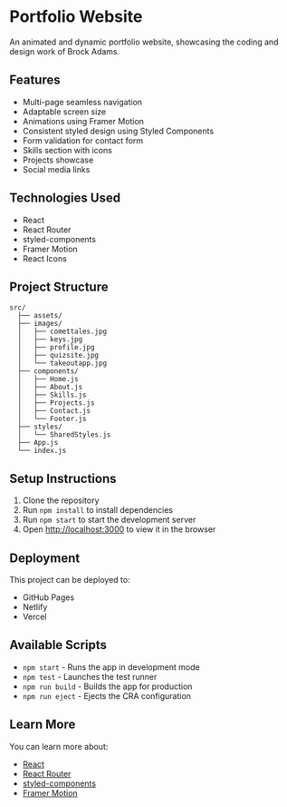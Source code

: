 # Portfolio Website

An animated and dynamic portfolio website, showcasing the coding and design work of Brock Adams.

## Features

- Multi-page seamless navigation
- Adaptable screen size
- Animations using Framer Motion
- Consistent styled design using Styled Components
- Form validation for contact form
- Skills section with icons
- Projects showcase
- Social media links

## Technologies Used

- React
- React Router
- styled-components
- Framer Motion
- React Icons

## Project Structure

```
src/
  ├── assets/
  ├── images/
  │   ├── comettales.jpg
  │   ├── keys.jpg
  │   ├── profile.jpg
  │   ├── quizsite.jpg
  │   └── takeoutapp.jpg
  ├── components/
  │   ├── Home.js
  │   ├── About.js
  │   ├── Skills.js
  │   ├── Projects.js
  │   ├── Contact.js
  │   └── Footer.js
  ├── styles/
  │   └── SharedStyles.js
  ├── App.js
  └── index.js
```

## Setup Instructions

1. Clone the repository
2. Run `npm install` to install dependencies
3. Run `npm start` to start the development server
4. Open [http://localhost:3000](http://localhost:3000) to view it in the browser

## Deployment

This project can be deployed to:
- GitHub Pages
- Netlify
- Vercel

## Available Scripts

- `npm start` - Runs the app in development mode
- `npm test` - Launches the test runner
- `npm run build` - Builds the app for production
- `npm run eject` - Ejects the CRA configuration

## Learn More

You can learn more about:
- [React](https://reactjs.org/)
- [React Router](https://reactrouter.com/)
- [styled-components](https://styled-components.com/)
- [Framer Motion](https://www.framer.com/motion/)
